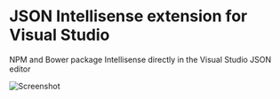 JSON Intellisense extension for Visual Studio
=================

NPM and Bower package Intellisense directly in the Visual Studio JSON editor

![Screenshot](https://raw.githubusercontent.com/madskristensen/JSON-Intellisense/master/screenshots/screenshot.jpg)
